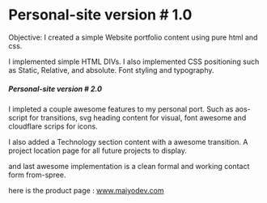 # Personal-site version # 1.0

Objective: I created a simple Website portfolio content using pure html and css. 

I implemented simple HTML DIVs.
I also implemented CSS positioning such as Static, Relative, and absolute.
Font styling and typography. 

#####       Personal-site version # 2.0

I impleted a couple awesome features to my personal port. 
Such as aos-script for transitions, svg heading content for visual, font awesome and cloudflare scrips for icons.

I also added a Technology section content with a awesome transition.
A project location page for all future projects to display. 

and last awesome implementation is a clean formal and working contact form from-spree.

here is the product page : www.maiyodev.com

